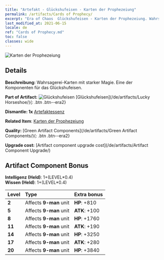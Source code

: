 ```yaml
---
title: "Artefakt - Glückshufeisen - Karten der Prophezeiung"
permalink: /artifacts/Cards of Prophecy/
excerpt: "Era of Chaos  Glückshufeisen - Karten der Prophezeiung. Wahrsagerei-Karten mit starker Magie. Eine der Komponenten für das Glückshufeisen."
last_modified_at: 2021-06-15
locale: de
ref: "Cards of Prophecy.md"
toc: false
classes: wide
---
```


 ![Karten der Prophezeiung](/images/t/artifact_40122.png)



## Details

 **Beschreibung:** Wahrsagerei-Karten mit starker Magie. Eine der Komponenten für das Glückshufeisen.

 **Part of Artifact:** ![Glückshufeisen](/images/t/icon_artifact_12.png) [Glückshufeisen](/de/artifacts/Lucky Horseshoe/){: .btn .btn--era2}

 **Dismantle: 1x** [Artefaktessenz](/ItemsDE/con_905/)

 **Related Item**: [Karten der Prophezeiung](/ItemsDE/art_110/)

 **Quality:** [Green Artifact Components](/de/artifacts/Green Artifact Components/){: .btn .btn--era2}

 **Upgrade cost:** [Artifact component upgrade cost](/de/artifacts/Artifact Component Upgrade/)

## Artifact Component Bonus

  **Intelligenz (Held)**: 1+(LEVEL\*0.4)<br/>**Wissen (Held)**: 1+(LEVEL\*0.4)

  |  Level  | Type |    Extra bonus  | 
  |:--------|:-----|:----------------| 
  | **2** | Affects **9-man** unit | **HP**: +810 | 
  | **5** | Affects **9-man** unit | **ATK**: +100 | 
  | **8** | Affects **9-man** unit | **HP**: +1760 | 
  | **11** | Affects **9-man** unit | **ATK**: +190 | 
  | **14** | Affects **9-man** unit | **HP**: +3250 | 
  | **17** | Affects **9-man** unit | **ATK**: +280 | 
  | **20** | Affects **9-man** unit | **HP**: +3840 | 
